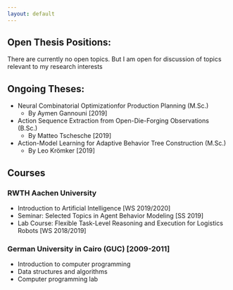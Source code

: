 ```yaml
---
layout: default
---
```


## Open Thesis Positions:
There are currently no open topics. But I am open for discussion of topics relevant to my research interests

## Ongoing Theses:

- Neural Combinatorial Optimizationfor Production Planning (M.Sc.)
	- By Aymen Gannouni [2019]
- Action Sequence Extraction from Open-Die-Forging Observations (B.Sc.)
	- By Matteo Tschesche [2019]
- Action-Model Learning for Adaptive Behavior Tree Construction (M.Sc.)
	- By Leo Krömker [2019]

## Courses

### RWTH Aachen University
- Introduction to Artificial Intelligence [WS 2019/2020]
- Seminar: Selected Topics in Agent Behavior Modeling [SS 2019]
- Lab Course: Flexible Task-Level Reasoning and Execution for Logistics Robots [WS 2018/2019]

### German University in Cairo (GUC) [2009-2011]
- Introduction to computer programming
- Data structures and algorithms
- Computer programming lab
